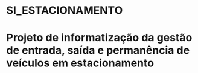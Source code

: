 # SI_ESTACIONAMENTO
# Projeto de informatização da gestão de entrada, saída e permanência de veículos em estacionamento
#
